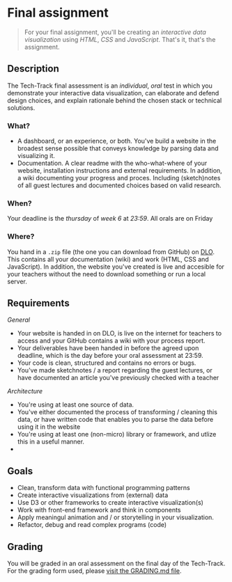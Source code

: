 # Final assignment

> For your final assignment, you'll be creating an *interactive data visualization* using *HTML*, *CSS* and *JavaScript*. That's it, that's the assignment.

## Description

The Tech-Track final assessment is an *individual*, *oral* test in which you demonstrate your interactive data visualization, can elaborate and defend design choices, and explain rationale behind the chosen stack or technical solutions.

### What?

* A dashboard, or an experience, or both. You've build a website in the broadest sense possible that conveys knowledge by parsing data and visualizing it.
* Documentation. A clear readme with the who-what-where of your website, installation instructions and external requirements. In addition, a wiki documenting your progress and proces. Including (sketch)notes of all guest lectures and documented choices based on valid research.

### When?

Your deadline is the _thursday_ of _week 6_ at _23:59_. All orals are on Friday

### Where?

You hand in a `.zip` file (the one you can download from GitHub) on [DLO](https://dlo.mijnhva.nl/d2l/home/437179). This contains all your documentation (wiki) and work (HTML, CSS and JavaScript). In addition, the website you've created is live and accesible for your teachers without the need to download something or run a local server.

## Requirements

*General*

* Your website is handed in on DLO, is live on the internet for teachers to access and your GitHub contains a wiki with your process report.
* Your deliverables have been handed in before the agreed upon deadline, which is the day before your oral assessment at 23:59.
* Your code is clean, structured and contains no errors or bugs.
* You've made sketchnotes / a report regarding the guest lectures, or have documented an article you've previously checked with a teacher

*Architecture*

* You're using at least one source of data.
* You've either documented the process of transforming / cleaning this data, or have written code that enables you to parse the data before using it in the website
* You're using at least one (non-micro) library or framework, and utlize this in a useful manner.
* 


## Goals

*  Clean, transform data with functional programming patterns
*  Create interactive visualizations from (external) data
*  Use D3 or other frameworks to create interactive visualization(s)
*  Work with front-end framework and think in components
*  Apply meaningul animation and / or storytelling in your visualization.
*  Refactor, debug and read complex programs (code)

## Grading

You will be graded in an oral assessment on the final day of the Tech-Track. For the grading form used, please [visit the GRADING.md file](./GRADING.md).